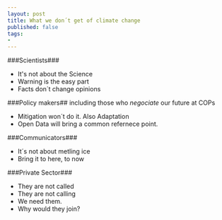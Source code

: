 ```yaml
---
layout: post
title: What we don´t get of climate change
published: false
tags:
- 
---
```




###Scientists###

* It's not about the Science
* Warning is the easy part
* Facts don´t change opinions

###Policy makers##
including those who *negociate* our future at COPs

* Mitigation won´t do it. Also Adaptation
* Open Data will bring a common refernece point.

###Communicators###

* It´s not about metling ice
* Bring it to here, to now

###Private Sector###

* They are not called
* They are not calling
* We need them.
* Why would they join?


